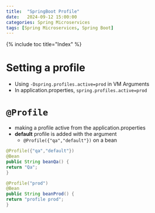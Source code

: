 ```yaml
---
title:  "SpringBoot Profile"
date:   2024-09-12 15:00:00
categories: Spring Microservices
tags: [Spring Microservices, Spring Boot]
---
```

{% include toc title="Index" %}

# Setting a profile
- Using `-Dspring.profiles.active=prod` in VM Arguments
- In application.properties, `spring.profiles.active=prod`


# `@Profile` 
- making a profile active from the application.properties
- **default** profile is added with the argument
  - `@Profile({"qa","default"})` on a bean
```java
@Profile({"qa","default"})
@Bean
public String beanQa() {
return "Qa";
}

@Profile("prod")
@Bean
public String beanProd() {
return "profile prod";
}
```